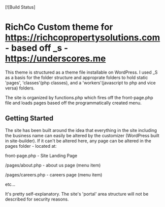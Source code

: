 [![Build Status]

RichCo Custom theme for https://richcopropertysolutions.com - based off _s -  https://underscores.me
===

This theme is structured as a theme file installable on WordPress. I used _S as a basis for the folder structure and approprate folders to hold static 'pages', 'classes'(php classes), and a 'workers'(javascript to php and vice versa) folders. 

The site is organized by functions.php which fires off the front-page.php file and loads pages based off the programmatically created menu. 

Getting Started
---------------

The site has been built around the idea that everything in the site including the business name can easily be altered by the customizer (WordPress built in site-builder). If it can't be altered here, any page can be altered in the pages folder - located at:

front-page.php - Site Landing Page 

/pages/about.php - about us page (menu item)

/pages/careers.php - careers page (menu item)

etc...

It's pretty self-explanatory.
The site's 'portal' area structure will not be described for security reasons.
